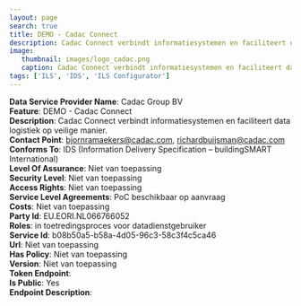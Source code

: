 ```yaml
---
layout: page
search: true
title: DEMO - Cadac Connect
description: Cadac Connect verbindt informatiesystemen en faciliteert data logistiek op veilige manier.
image:
   thumbnail: images/logo_cadac.png
   caption: Cadac Connect verbindt informatiesystemen en faciliteert data logistiek op veilige manier.
tags: ['ILS', 'IDS', 'ILS Configurator']
---
```


<b>Data Service Provider Name</b>: Cadac Group BV  
<b>Feature</b>: DEMO - Cadac Connect  
<b>Description</b>: Cadac Connect verbindt informatiesystemen en faciliteert data logistiek op veilige manier.  
<b>Contact Point</b>: bjornramaekers@cadac.com, richardbuijsman@cadac.com  
<b>Conforms To</b>: IDS (Information Delivery Specification – buildingSMART International)  
<b>Level Of Assurance</b>: Niet van toepassing  
<b>Security Level</b>: Niet van toepassing  
<b>Access Rights</b>: Niet van toepassing  
<b>Service Level Agreements</b>: PoC beschikbaar op aanvraag  
<b>Costs</b>: Niet van toepassing  
<b>Party Id</b>: EU.EORI.NL066766052  
<b>Roles</b>: in toetredingsproces voor datadienstgebruiker  
<b>Service Id</b>: b08b50a5-b58a-4d05-96c3-58c3f4c5ca46  
<b>Url</b>: Niet van toepassing  
<b>Has Policy</b>: Niet van toepassing  
<b>Version</b>: Niet van toepassing  
<b>Token Endpoint</b>: []()  
<b>Is Public</b>: Yes  
<b>Endpoint Description</b>: []()  

